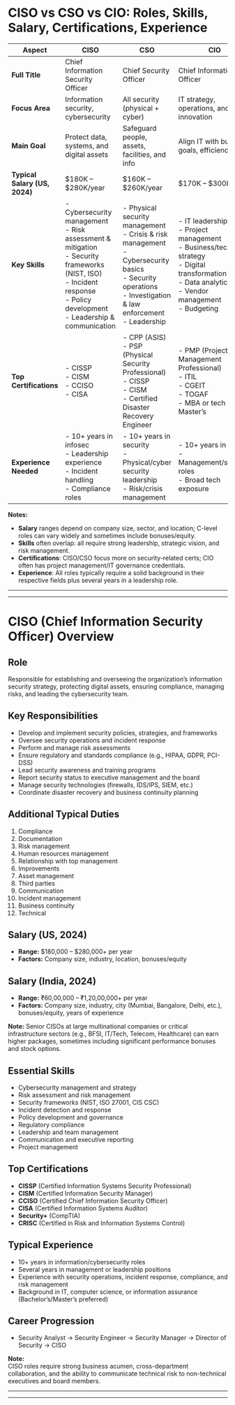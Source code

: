 # CISO vs CSO vs CIO: Roles, Skills, Salary, Certifications, Experience

| Aspect          | CISO                                        | CSO                                             | CIO                                      |
|-----------------|---------------------------------------------|-------------------------------------------------|------------------------------------------|
| **Full Title**  | Chief Information Security Officer          | Chief Security Officer                          | Chief Information Officer                |
| **Focus Area**  | Information security, cybersecurity         | All security (physical + cyber)                 | IT strategy, operations, and innovation  |
| **Main Goal**   | Protect data, systems, and digital assets   | Safeguard people, assets, facilities, and info  | Align IT with business goals, efficiency |
| **Typical Salary (US, 2024)** | $180K – $280K/year                       | $160K – $260K/year                              | $170K – $300K/year                       |
| **Key Skills**  | - Cybersecurity management<br>- Risk assessment & mitigation<br>- Security frameworks (NIST, ISO)<br>- Incident response<br>- Policy development<br>- Leadership & communication | - Physical security management<br>- Crisis & risk management<br>- Cybersecurity basics<br>- Security operations<br>- Investigation & law enforcement<br>- Leadership | - IT leadership<br>- Project management<br>- Business/tech strategy<br>- Digital transformation<br>- Data analytics<br>- Vendor management<br>- Budgeting |
| **Top Certifications** | - CISSP<br>- CISM<br>- CCISO<br>- CISA           | - CPP (ASIS)<br>- PSP (Physical Security Professional)<br>- CISSP<br>- CISM<br>- Certified Disaster Recovery Engineer | - PMP (Project Management Professional)<br>- ITIL<br>- CGEIT<br>- TOGAF<br>- MBA or tech Master’s |
| **Experience Needed** | - 10+ years in infosec<br>- Leadership experience<br>- Incident handling<br>- Compliance roles | - 10+ years in security<br>- Physical/cyber security leadership<br>- Risk/crisis management | - 10+ years in IT<br>- Management/strategy roles<br>- Broad tech exposure     |
**Notes:**
- **Salary** ranges depend on company size, sector, and location; C-level roles can vary widely and sometimes include bonuses/equity.
- **Skills** often overlap: all require strong leadership, strategic vision, and risk management.
- **Certifications**: CISO/CSO focus more on security-related certs; CIO often has project management/IT governance credentials.
- **Experience**: All roles typically require a solid background in their respective fields plus several years in a leadership role.

---
---
# CISO (Chief Information Security Officer) Overview

## Role

Responsible for establishing and overseeing the organization’s information security strategy, protecting digital assets, ensuring compliance, managing risks, and leading the cybersecurity team.

## Key Responsibilities

- Develop and implement security policies, strategies, and frameworks  
- Oversee security operations and incident response  
- Perform and manage risk assessments  
- Ensure regulatory and standards compliance (e.g., HIPAA, GDPR, PCI-DSS)  
- Lead security awareness and training programs  
- Report security status to executive management and the board  
- Manage security technologies (firewalls, IDS/IPS, SIEM, etc.)  
- Coordinate disaster recovery and business continuity planning  

## Additional Typical Duties

1. Compliance  
2. Documentation  
3. Risk management  
4. Human resources management  
5. Relationship with top management  
6. Improvements  
7. Asset management  
8. Third parties  
9. Communication  
10. Incident management  
11. Business continuity  
12. Technical  

## Salary (US, 2024)
- **Range:** $180,000 – $280,000+ per year  
- **Factors:** Company size, industry, location, bonuses/equity

## Salary (India, 2024)
- **Range:** ₹60,00,000 – ₹1,20,00,000+ per year  
- **Factors:** Company size, industry, city (Mumbai, Bangalore, Delhi, etc.), bonuses/equity, years of experience

**Note:** Senior CISOs at large multinational companies or critical infrastructure sectors (e.g., BFSI, IT/Tech, Telecom, Healthcare) can earn higher packages, sometimes including significant performance bonuses and stock options.

## Essential Skills

- Cybersecurity management and strategy  
- Risk assessment and risk management  
- Security frameworks (NIST, ISO 27001, CIS CSC)  
- Incident detection and response  
- Policy development and governance  
- Regulatory compliance  
- Leadership and team management  
- Communication and executive reporting  
- Project management

## Top Certifications

- **CISSP** (Certified Information Systems Security Professional)  
- **CISM** (Certified Information Security Manager)  
- **CCISO** (Certified Chief Information Security Officer)  
- **CISA** (Certified Information Systems Auditor)  
- **Security+** (CompTIA)  
- **CRISC** (Certified in Risk and Information Systems Control)

## Typical Experience

- 10+ years in information/cybersecurity roles  
- Several years in management or leadership positions  
- Experience with security operations, incident response, compliance, and risk management  
- Background in IT, computer science, or information assurance (Bachelor’s/Master’s preferred)

## Career Progression

- Security Analyst → Security Engineer → Security Manager → Director of Security → CISO

**Note:**  
CISO roles require strong business acumen, cross-department collaboration, and the ability to communicate technical risk to non-technical executives and board members.

---
---
